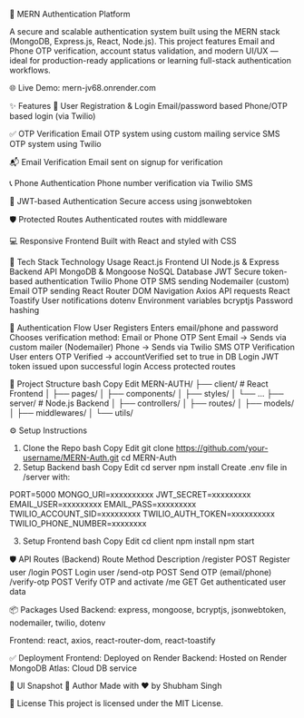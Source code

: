 🚀 MERN Authentication Platform

A secure and scalable authentication system built using the MERN stack (MongoDB, Express.js, React, Node.js). This project features Email and Phone OTP verification, account status validation, and modern UI/UX — ideal for production-ready applications or learning full-stack authentication workflows.

🌐 Live Demo: mern-jv68.onrender.com

✨ Features
🔐 User Registration & Login
Email/password based
Phone/OTP based login (via Twilio)

✅ OTP Verification
Email OTP system using custom mailing service
SMS OTP system using Twilio

📬 Email Verification
Email sent on signup for verification

📞 Phone Authentication
Phone number verification via Twilio SMS

👤 JWT-based Authentication
Secure access using jsonwebtoken

🛡️ Protected Routes
Authenticated routes with middleware

💻 Responsive Frontend
Built with React and styled with CSS

🧰 Tech Stack
Technology	Usage
React.js	Frontend UI
Node.js & Express	Backend API
MongoDB & Mongoose	NoSQL Database
JWT	Secure token-based authentication
Twilio	Phone OTP SMS sending
Nodemailer (custom)	Email OTP sending
React Router DOM	Navigation
Axios	API requests
React Toastify	User notifications
dotenv	Environment variables
bcryptjs	Password hashing

🔐 Authentication Flow
User Registers
Enters email/phone and password
Chooses verification method: Email or Phone
OTP Sent
Email → Sends via custom mailer (Nodemailer)
Phone → Sends via Twilio SMS
OTP Verification
User enters OTP
Verified → accountVerified set to true in DB
Login
JWT token issued upon successful login
Access protected routes

📁 Project Structure
bash
Copy
Edit
MERN-AUTH/
├── client/               # React Frontend
│   ├── pages/
│   ├── components/
│   ├── styles/
│   └── ...
├── server/               # Node.js Backend
│   ├── controllers/
│   ├── routes/
│   ├── models/
│   ├── middlewares/
│   └── utils/

⚙️ Setup Instructions
1. Clone the Repo
bash
Copy
Edit
git clone https://github.com/your-username/MERN-Auth.git
cd MERN-Auth
2. Setup Backend
bash
Copy
Edit
cd server
npm install
Create .env file in /server with:

PORT=5000
MONGO_URI=xxxxxxxxxx
JWT_SECRET=xxxxxxxxx
EMAIL_USER=xxxxxxxxx
EMAIL_PASS=xxxxxxxxx
TWILIO_ACCOUNT_SID=xxxxxxxxx
TWILIO_AUTH_TOKEN=xxxxxxxxxx
TWILIO_PHONE_NUMBER=xxxxxxxx

3. Setup Frontend
bash
Copy
Edit
cd client
npm install
npm start

🛡️ API Routes (Backend)
Route	Method	Description
/register	POST	Register user
/login	POST	Login user
/send-otp	POST	Send OTP (email/phone)
/verify-otp	POST	Verify OTP and activate
/me	GET	Get authenticated user data

📦 Packages Used
Backend: express, mongoose, bcryptjs, jsonwebtoken, nodemailer, twilio, dotenv

Frontend: react, axios, react-router-dom, react-toastify

✅ Deployment
Frontend: Deployed on Render
Backend: Hosted on Render
MongoDB Atlas: Cloud DB service

📸 UI Snapshot
📌 Author
Made with ❤️ by Shubham Singh

📄 License
This project is licensed under the MIT License.
